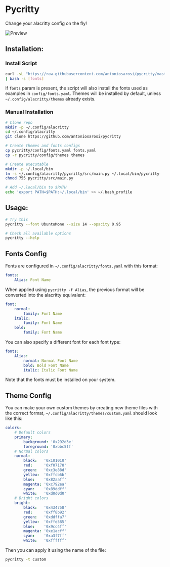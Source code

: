 # Pycritty

Change your alacritty config on the fly!

![Preview](img/preview.png)

## Installation:

### Install Script

```bash
curl -sL "https://raw.githubusercontent.com/antoniosarosi/pycritty/master/install.sh" \
| bash -s [fonts]
```

If ```fonts``` param is present, the script will also install the fonts used
as examples in ```config/fonts.yaml```. Themes will be installed by default,
unless ```~/.config/alacritty/themes``` already exists.

### Manual Installation

```bash
# Clone repo
mkdir -p ~/.config/alacritty
cd ~/.config/alacritty
git clone https://github.com/antoniosarosi/pycritty

# Create themes and fonts configs
cp pycritty/config/fonts.yaml fonts.yaml
cp -r pycritty/config/themes themes

# Create executable
mkdir -p ~/.local/bin
ln -s ~/.config/alacritty/pycritty/src/main.py ~/.local/bin/pycritty
chmod 755 pycritty/src/main.py

# Add ~/.local/bin to $PATH
echo 'export PATH=$PATH:~/.local/bin' >> ~/.bash_profile
```

## Usage:

```bash
# Try this
pycritty --font UbuntuMono --size 14 --opacity 0.95

# Check all available options
pycritty --help
```

## Fonts Config

Fonts are configured in ```~/.config/alacritty/fonts.yaml``` with this format:
```yaml
fonts:
    Alias: Font Name
```

When applied using ```pycritty -f Alias```, the previous format will be
converted into the alacritty equivalent:

```yaml
font:
    normal:
        family: Font Name
    italic:
        family: Font Name
    bold:
        family: Font Name
```

You can also specify a different font for each font type:

```yaml
fonts:
    Alias:
        normal: Normal Font Name
        bold: Bold Font Name
        italic: Italic Font Name
```

Note that the fonts must be installed on your system.

## Theme Config

You can make your own custom themes by creating new theme files with the
correct format, ```~/.config/alacritty/themes/custom.yaml``` should look like
this:

```yaml
colors:
    # Default colors
    primary:
        background: '0x292d3e'
        foreground: '0xbbc5ff'
    # Normal colors
    normal:
        black:   '0x101010'
        red:     '0xf07178'
        green:   '0xc3e88d'
        yellow:  '0xffcb6b'
        blue:    '0x82aaff'
        magenta: '0xc792ea'
        cyan:    '0x89ddff'
        white:   '0xd0d0d0'
    # Bright colors
    bright:
        black:   '0x434758'
        red:     '0xff8b92'
        green:   '0xddffa7'
        yellow:  '0xffe585'
        blue:    '0x9cc4ff'
        magenta: '0xe1acff'
        cyan:    '0xa3f7ff'
        white:   '0xffffff'
```

Then you can apply it using the name of the file:

```bash
pycritty -t custom
```
